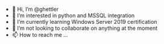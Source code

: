 - 👋 Hi, I’m @ghettler
- 👀 I’m interested in python and MSSQL integration
- 🌱 I’m currently learning Windows Server 2019 certification
- 💞️ I’m not looking to collaborate on anything at the moment
- 📫 How to reach me ...

<!---
ghettler/ghettler is a ✨ special ✨ repository because its `README.md` (this file) appears on your GitHub profile.
You can click the Preview link to take a look at your changes.
--->
